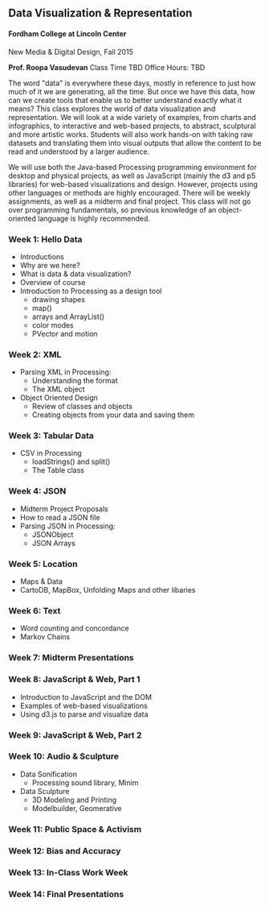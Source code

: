 ## Data Visualization & Representation
#### Fordham College at Lincoln Center
New Media & Digital Design, Fall 2015

<strong>Prof. Roopa Vasudevan</strong>
Class Time TBD
Office Hours: TBD

The word "data" is everywhere these days, mostly in reference to just how much of it we are generating, all the time. But once we have this data, how can we create tools that enable us to better understand exactly what it means? This class explores the world of data visualization and representation. We will look at a wide variety of examples, from charts and infographics, to interactive and web-based projects, to abstract, sculptural and more artistic works. Students will also work hands-on with taking raw datasets and translating them into visual outputs that allow the content to be read and understood by a larger audience.

We will use both the Java-based Processing programming environment for desktop and physical projects, as well as JavaScript (mainly the d3 and p5 libraries) for web-based visualizations and design. However, projects using other languages or methods are highly encouraged. There will be weekly assignments, as well as a midterm and final project. This class will not go over programming fundamentals, so previous knowledge of an object-oriented language is highly recommended.

### Week 1: Hello Data
- Introductions
- Why are we here?
- What is data & data visualization?
- Overview of course
- Introduction to Processing as a design tool
  - drawing shapes
  - map()
  - arrays and ArrayList()
  - color modes
  - PVector and motion

### Week 2: XML
- Parsing XML in Processing:
  - Understanding the format
  - The XML object
- Object Oriented Design
  - Review of classes and objects
  - Creating objects from your data and saving them

### Week 3: Tabular Data
- CSV in Processing
  - loadStrings() and split()
  - The Table class

### Week 4: JSON
- Midterm Project Proposals
- How to read a JSON file
- Parsing JSON in Processing:
  - JSONObject
  - JSON Arrays

### Week 5: Location
- Maps & Data
- CartoDB, MapBox, Unfolding Maps and other libaries

### Week 6: Text
- Word counting and concordance
- Markov Chains

### Week 7: Midterm Presentations

### Week 8: JavaScript & Web, Part 1
- Introduction to JavaScript and the DOM
- Examples of web-based visualizations
- Using d3.js to parse and visualize data

### Week 9: JavaScript & Web, Part 2

### Week 10: Audio & Sculpture
- Data Sonification
  - Processing sound library, Minim
- Data Sculpture
  - 3D Modeling and Printing
  - Modelbuilder, Geomerative

### Week 11: Public Space & Activism

### Week 12: Bias and Accuracy

### Week 13: In-Class Work Week

### Week 14: Final Presentations
